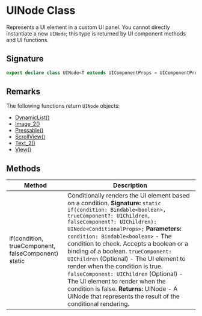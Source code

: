 # UINode Class

Represents a UI element in a custom UI panel. You cannot directly instantiate a new `UINode`; this type is returned by UI component methods and UI functions.

## Signature

```typescript
export declare class UINode<T extends UIComponentProps = UIComponentProps>
```

## Remarks

The following functions return `UINode` objects:
- [DynamicList()](https://developers.meta.com/horizon-worlds/reference/2.0.0/ui_dynamiclist)
- [Image_2()](https://developers.meta.com/horizon-worlds/reference/2.0.0/ui_image_2)
- [Pressable()](https://developers.meta.com/horizon-worlds/reference/2.0.0/ui_pressable)
- [ScrollView()](https://developers.meta.com/horizon-worlds/reference/2.0.0/ui_scrollview)
- [Text_2()](https://developers.meta.com/horizon-worlds/reference/2.0.0/ui_text_2)
- [View()](https://developers.meta.com/horizon-worlds/reference/2.0.0/ui_view)

## Methods

| Method | Description |
| --- | --- |
| if(condition, trueComponent, falseComponent) static | Conditionally renders the UI element based on a condition. **Signature:** `static if(condition: Bindable<boolean>, trueComponent?: UIChildren, falseComponent?: UIChildren): UINode<ConditionalProps>;` **Parameters:** `condition: Bindable<boolean>` - The condition to check. Accepts a boolean or a binding of a boolean. `trueComponent: UIChildren` (Optional) - The UI element to render when the condition is true. `falseComponent: UIChildren` (Optional) - The UI element to render when the condition is false. **Returns:** UINode<ConditionalProps> - A UINode that represents the result of the conditional rendering. |